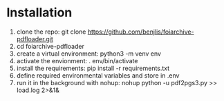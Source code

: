 # Installation

1. clone the repo: git clone https://github.com/benjlis/foiarchive-pdfloader.git
2. cd foiarchive-pdfloader
3. create a virtual environment: python3 -m venv env
4. activate the envionment: . env/bin/activate
5. install the requirements: pip install -r requirements.txt
6. define required environmental variables and store in .env
7. run it in the background with nohup:
 nohup python -u pdf2pgs3.py <first-id> <last-id> >> load.log 2>&1&
